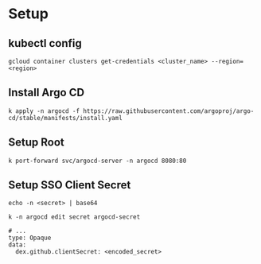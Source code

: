 # Setup
## kubectl config
```
gcloud container clusters get-credentials <cluster_name> --region=<region>
```

## Install Argo CD
```
k apply -n argocd -f https://raw.githubusercontent.com/argoproj/argo-cd/stable/manifests/install.yaml
```

## Setup Root
```
k port-forward svc/argocd-server -n argocd 8080:80
```


## Setup SSO Client Secret
```
echo -n <secret> | base64
```
```
k -n argocd edit secret argocd-secret
```
```
# ...
type: Opaque
data:
  dex.github.clientSecret: <encoded_secret>

```


